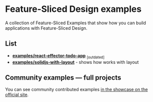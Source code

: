 # Feature-Sliced Design examples

A collection of Feature-Sliced Examples that show how you can build applications with Feature-Sliced Design.

## List

- **[examples/react-effector-todo-app](./todo-app)** <sub>[outdated]</sub>
- **[examples/solidjs-with-layout](./examples/solidjs-with-layout)** - shows how works with layout

## Community examples — full projects

You can see community contributed examples [in the showcase on the official site](https://feature-sliced.design/examples).
